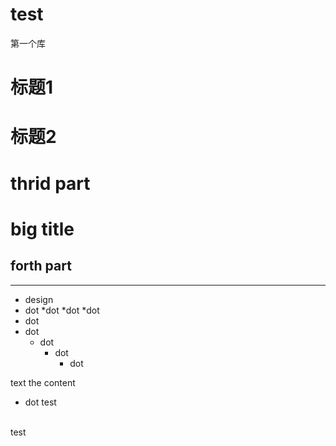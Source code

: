 # test
第一个库
# 标题1
# 标题2
# thrid part
big title
=======
## forth part

-----
* design
* dot
  *dot
     *dot
       *dot
 * dot
* dot
  * dot
    * dot
      * dot
     
  
 text
 the content
* dot
test
 <br>
 test
 
